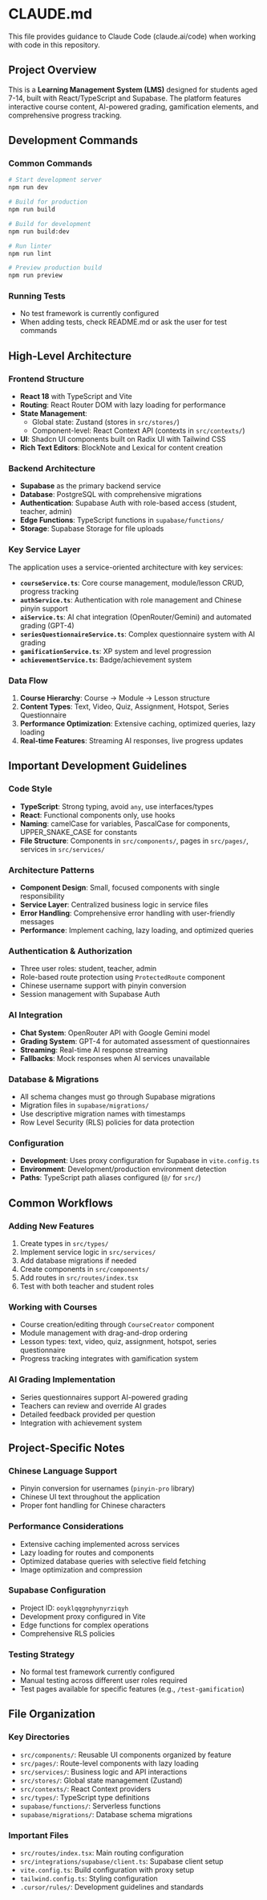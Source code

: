 # CLAUDE.md

This file provides guidance to Claude Code (claude.ai/code) when working with code in this repository.

## Project Overview

This is a **Learning Management System (LMS)** designed for students aged 7-14, built with React/TypeScript and Supabase. The platform features interactive course content, AI-powered grading, gamification elements, and comprehensive progress tracking.

## Development Commands

### Common Commands
```bash
# Start development server
npm run dev

# Build for production
npm run build

# Build for development
npm run build:dev

# Run linter
npm run lint

# Preview production build
npm run preview
```

### Running Tests
- No test framework is currently configured
- When adding tests, check README.md or ask the user for test commands

## High-Level Architecture

### Frontend Structure
- **React 18** with TypeScript and Vite
- **Routing**: React Router DOM with lazy loading for performance
- **State Management**: 
  - Global state: Zustand (stores in `src/stores/`)
  - Component-level: React Context API (contexts in `src/contexts/`)
- **UI**: Shadcn UI components built on Radix UI with Tailwind CSS
- **Rich Text Editors**: BlockNote and Lexical for content creation

### Backend Architecture
- **Supabase** as the primary backend service
- **Database**: PostgreSQL with comprehensive migrations
- **Authentication**: Supabase Auth with role-based access (student, teacher, admin)
- **Edge Functions**: TypeScript functions in `supabase/functions/`
- **Storage**: Supabase Storage for file uploads

### Key Service Layer
The application uses a service-oriented architecture with key services:

- **`courseService.ts`**: Core course management, module/lesson CRUD, progress tracking
- **`authService.ts`**: Authentication with role management and Chinese pinyin support
- **`aiService.ts`**: AI chat integration (OpenRouter/Gemini) and automated grading (GPT-4)
- **`seriesQuestionnaireService.ts`**: Complex questionnaire system with AI grading
- **`gamificationService.ts`**: XP system and level progression
- **`achievementService.ts`**: Badge/achievement system

### Data Flow
1. **Course Hierarchy**: Course → Module → Lesson structure
2. **Content Types**: Text, Video, Quiz, Assignment, Hotspot, Series Questionnaire
3. **Performance Optimization**: Extensive caching, optimized queries, lazy loading
4. **Real-time Features**: Streaming AI responses, live progress updates

## Important Development Guidelines

### Code Style
- **TypeScript**: Strong typing, avoid `any`, use interfaces/types
- **React**: Functional components only, use hooks
- **Naming**: camelCase for variables, PascalCase for components, UPPER_SNAKE_CASE for constants
- **File Structure**: Components in `src/components/`, pages in `src/pages/`, services in `src/services/`

### Architecture Patterns
- **Component Design**: Small, focused components with single responsibility
- **Service Layer**: Centralized business logic in service files
- **Error Handling**: Comprehensive error handling with user-friendly messages
- **Performance**: Implement caching, lazy loading, and optimized queries

### Authentication & Authorization
- Three user roles: student, teacher, admin
- Role-based route protection using `ProtectedRoute` component
- Chinese username support with pinyin conversion
- Session management with Supabase Auth

### AI Integration
- **Chat System**: OpenRouter API with Google Gemini model
- **Grading System**: GPT-4 for automated assessment of questionnaires
- **Streaming**: Real-time AI response streaming
- **Fallbacks**: Mock responses when AI services unavailable

### Database & Migrations
- All schema changes must go through Supabase migrations
- Migration files in `supabase/migrations/`
- Use descriptive migration names with timestamps
- Row Level Security (RLS) policies for data protection

### Configuration
- **Development**: Uses proxy configuration for Supabase in `vite.config.ts`
- **Environment**: Development/production environment detection
- **Paths**: TypeScript path aliases configured (`@/` for `src/`)

## Common Workflows

### Adding New Features
1. Create types in `src/types/`
2. Implement service logic in `src/services/`
3. Add database migrations if needed
4. Create components in `src/components/`
5. Add routes in `src/routes/index.tsx`
6. Test with both teacher and student roles

### Working with Courses
- Course creation/editing through `CourseCreator` component
- Module management with drag-and-drop ordering
- Lesson types: text, video, quiz, assignment, hotspot, series questionnaire
- Progress tracking integrates with gamification system

### AI Grading Implementation
- Series questionnaires support AI-powered grading
- Teachers can review and override AI grades
- Detailed feedback provided per question
- Integration with achievement system

## Project-Specific Notes

### Chinese Language Support
- Pinyin conversion for usernames (`pinyin-pro` library)
- Chinese UI text throughout the application
- Proper font handling for Chinese characters

### Performance Considerations
- Extensive caching implemented across services
- Lazy loading for routes and components
- Optimized database queries with selective field fetching
- Image optimization and compression

### Supabase Configuration
- Project ID: `ooyklqqgnphynyrziqyh`
- Development proxy configured in Vite
- Edge functions for complex operations
- Comprehensive RLS policies

### Testing Strategy
- No formal test framework currently configured
- Manual testing across different user roles required
- Test pages available for specific features (e.g., `/test-gamification`)

## File Organization

### Key Directories
- `src/components/`: Reusable UI components organized by feature
- `src/pages/`: Route-level components with lazy loading
- `src/services/`: Business logic and API interactions
- `src/stores/`: Global state management (Zustand)
- `src/contexts/`: React Context providers
- `src/types/`: TypeScript type definitions
- `supabase/functions/`: Serverless functions
- `supabase/migrations/`: Database schema migrations

### Important Files
- `src/routes/index.tsx`: Main routing configuration
- `src/integrations/supabase/client.ts`: Supabase client setup
- `vite.config.ts`: Build configuration with proxy setup
- `tailwind.config.ts`: Styling configuration
- `.cursor/rules/`: Development guidelines and standards